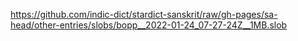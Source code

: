 https://github.com/indic-dict/stardict-sanskrit/raw/gh-pages/sa-head/other-entries/slobs/bopp__2022-01-24_07-27-24Z__1MB.slob  
